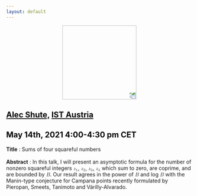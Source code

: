 ```yaml
---
layout: default
---
```


<p align="center">
  <img width="200" height="200" style="transform: rotate(0.5turn);" src="https://upload.wikimedia.org/wikipedia/commons/1/18/Rational_points_of_bounded_height_outside_the_27_lines_on_Clebsch%27s_diagonal_cubic_surface.png">
</p>

## <a href="https://ist.ac.at/en/research/browning-group/" style="color:black">Alec Shute,</a> <a href="https://ist.ac.at/en/research/browning-group/" style="color:black">IST Austria</a>
## <c style="color:black">May 14th, 2021  4:00-4:30 pm CET</c>

<b>Title</b> : Sums of four squareful numbers
<br>
<br>
<b>Abstract</b> : In this talk, I will present an asymptotic formula for the number of nonzero squareful integers <math><msub><mi>z</mi><mi>1</mi></math>, <math><msub><mi>z</mi><mi>2</mi></math>, <math><msub><mi>z</mi><mi>3</mi></math>, <math><msub><mi>z</mi><mi>4</mi></math> which sum to zero, are coprime, and are bounded by <math><mi>B</mi></math>. Our result agrees in the power of <math><mi>B</mi></math> and log <math><mi>B</mi></math> with the Manin-type conjecture for Campana points recently formulated by Pieropan, Smeets, Tanimoto and Várilly-Alvarado.  
